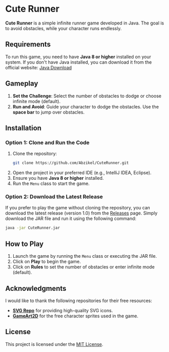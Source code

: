 # Cute Runner

**Cute Runner** is a simple infinite runner game developed in Java. The goal is to avoid obstacles, while your character 
runs endlessly.

## Requirements

To run this game, you need to have **Java 8 or higher** installed on your system. If you don't have Java installed, you
can download it from the official website: [Java Download](https://www.java.com/download/)

## Gameplay

1. **Set the Challenge**: Select the number of obstacles to dodge or choose infinite mode (default).
2. **Run and Avoid**: Guide your character to dodge the obstacles. Use the **space bar** to jump over obstacles.

## Installation

### Option 1: Clone and Run the Code

1. Clone the repository:
   ```bash
   git clone https://github.com/Abzikel/CuteRunner.git
   ```
2. Open the project in your preferred IDE (e.g., IntelliJ IDEA, Eclipse).
3. Ensure you have **Java 8 or higher** installed.
4. Run the `Menu` class to start the game.

### Option 2: Download the Latest Release

If you prefer to play the game without cloning the repository, you can download the latest release (version 1.0) from 
the [Releases](https://github.com/Abzikel/CuteRunner/releases) page. Simply download the JAR file and run it using the 
following command:

```bash
java -jar CuteRunner.jar
```

## How to Play

1. Launch the game by running the `Menu` class or executing the JAR file.
2. Click on **Play** to begin the game.
3. Click on **Rules** to set the number of obstacles or enter infinite mode (default).

## Acknowledgments

I would like to thank the following repositories for their free resources:
- [**SVG Repo**](https://www.svgrepo.com) for providing high-quality SVG icons.
- [**GameArt2D**](https://www.gameart2d.com/cute-girl-free-sprites.html) for the free character sprites used in the game.

## License

This project is licensed under the [MIT License](LICENSE).
